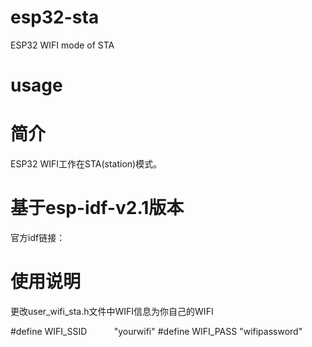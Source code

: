 # esp32-sta
ESP32 WIFI mode of STA
# usage

# 简介   
ESP32 WIFI工作在STA(station)模式。
# 基于esp-idf-v2.1版本
官方idf链接：
# 使用说明
更改user_wifi_sta.h文件中WIFI信息为你自己的WIFI

#define WIFI_SSID           "yourwifi"
#define WIFI_PASS           "wifipassword"

